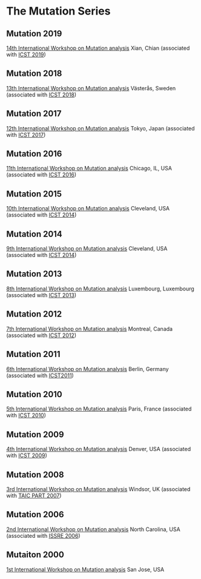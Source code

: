 # The Mutation Series

## Mutation 2019

[14th International Workshop on Mutation analysis](https://mutation-workshop.github.io/2019/)
Xian, Chian (associated with [ICST 2019](http://icst2019.xjtu.edu.cn/))

## Mutation 2018

[13th International Workshop on Mutation analysis](https://mutation-workshop.github.io/2018/)
Västerås, Sweden (associated with [ICST 2018](http://www.es.mdh.se/icst2018/))

## Mutation 2017

[12th International Workshop on Mutation analysis](https://sites.google.com/site/mutation2017/)
Tokyo, Japan (associated with [ICST 2017](http://aster.or.jp/conference/icst2017/))

## Mutation 2016

[11th International Workshop on Mutation analysis](https://sites.google.com/site/mutation2016/)
Chicago, IL, USA (associated with [ICST 2016](http://www.cs.uic.edu/~icst2016))

## Mutation 2015

[10th International Workshop on Mutation analysis](https://sites.google.com/site/mutationworkshop2014/)
Cleveland, USA (associated with [ICST 2014](https://sites.google.com/site/icst2014/))

## Mutation 2014

[9th International Workshop on Mutation analysis](https://sites.google.com/site/mutationworkshop2014/)
Cleveland, USA (associated with [ICST 2014](https://sites.google.com/site/icst2014/))

## Mutation 2013

[8th International Workshop on Mutation analysis](http://sites.brunel.ac.uk/mutation2013)
Luxembourg, Luxembourg (associated with [ICST 2013](http://www.icst.lu/))

## Mutation 2012

[7th International Workshop on Mutation analysis](http://www0.cs.ucl.ac.uk/mutation2012/)
Montreal, Canada (associated with [ICST 2012](http://icst2012.soccerlab.polymtl.ca/Content/home/))

## Mutation 2011

[6th International Workshop on Mutation analysis](http://antares.sip.ucm.es/mutation2011/)
Berlin, Germany (associated with [ICST2011](http://sites.google.com/site/icst2011/))


## Mutation 2010

[5th International Workshop on Mutation analysis](http://www.st.cs.uni-saarland.de/mutation2010/)
Paris, France (associated with [ICST 2010](http://vps.it-sudparis.eu/icst2010/))

## Mutation 2009

[4th International Workshop on Mutation analysis](http://www.ist.tugraz.at/mutation2009/)
Denver, USA (associated with [ICST 2009](http://bitterroot.vancouver.wsu.edu/icst2009/))

## Mutation 2008

[3rd International Workshop on Mutation analysis](http://cs.gmu.edu/mutation2007/)
Windsor, UK (associated with [TAIC PART 2007](http://www2007.taicpart.org/))

## Mutation 2006

[2nd International Workshop on Mutation analysis](/2006/)
North Carolina, USA (associated with [ISSRE 2006](http://www.csc2.ncsu.edu/conferences/issre/))

 
## Mutaiton 2000

[1st International Workshop on Mutation analysis](/2000/)
San Jose, USA
